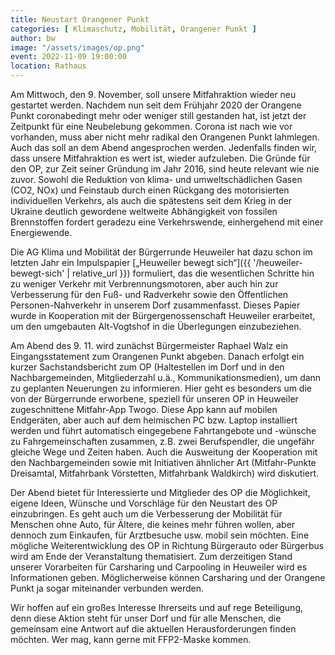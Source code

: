 ```yaml
---
title: Neustart Orangener Punkt
categories: [ Klimaschutz, Mobilität, Orangener Punkt ]
author: bw
image: "/assets/images/op.png"
event: 2022-11-09 19:00:00
location: Rathaus
---
```

Am Mittwoch, den 9. November, soll unsere Mitfahraktion wieder neu gestartet werden. Nachdem nun seit dem Frühjahr 2020 der  Orangene Punkt coronabedingt mehr oder weniger still gestanden hat, ist jetzt der Zeitpunkt für eine Neubelebung gekommen. Corona ist nach wie vor vorhanden, muss aber nicht mehr radikal den Orangenen Punkt lahmlegen. Auch das soll an dem Abend angesprochen werden. Jedenfalls finden wir, dass unsere Mitfahraktion es wert ist, wieder aufzuleben. Die Gründe für den OP, zur Zeit seiner Gründung im Jahr 2016, sind heute relevant wie nie zuvor. Sowohl die Reduktion von klima- und umweltschädlichen Gasen (CO2, NOx) und Feinstaub durch einen Rückgang des motorisierten individuellen Verkehrs, als auch die spätestens seit dem Krieg in der Ukraine deutlich gewordene weltweite Abhängigkeit von fossilen Brennstoffen fordert geradezu eine Verkehrswende, einhergehend mit einer Energiewende.

Die AG Klima und Mobilität der Bürgerrunde Heuweiler hat dazu schon im letzten Jahr ein Impulspapier [„Heuweiler bewegt sich“]({{ '/heuweiler-bewegt-sich' | relative_url }}) formuliert, das die wesentlichen Schritte hin zu weniger Verkehr mit Verbrennungsmotoren, aber auch hin zur Verbesserung für den Fuß- und Radverkehr sowie den Öffentlichen Personen-Nahverkehr in unserem Dorf zusammenfasst. Dieses Papier wurde in Kooperation  mit der Bürgergenossenschaft Heuweiler erarbeitet, um den umgebauten Alt-Vogtshof in die Überlegungen einzubeziehen.

Am Abend des 9. 11. wird zunächst Bürgermeister Raphael Walz ein Eingangsstatement zum Orangenen Punkt abgeben. Danach erfolgt ein kurzer Sachstandsbericht zum OP (Haltestellen im Dorf und in den Nachbargemeinden, Mitgliederzahl u.ä., Kommunikationsmedien), um dann zu geplanten Neuerungen zu informieren. Hier geht es besonders um die von der Bürgerrunde erworbene, speziell für unseren OP in Heuweiler zugeschnittene Mitfahr-App Twogo. Diese App kann auf mobilen Endgeräten, aber auch auf dem heimischen PC bzw. Laptop installiert werden und führt automatisch eingegebene Fahrtangebote und -wünsche zu Fahrgemeinschaften zusammen, z.B. zwei Berufspendler, die ungefähr gleiche Wege  und Zeiten haben. Auch die Ausweitung der Kooperation mit den Nachbargemeinden sowie mit Initiativen ähnlicher Art (Mitfahr-Punkte Dreisamtal, Mitfahrbank Vörstetten, Mitfahrbank Waldkirch) wird diskutiert.

Der Abend bietet für Interessierte und Mitglieder des OP die Möglichkeit, eigene Ideen, Wünsche und Vorschläge für den Neustart des OP einzubringen. Es geht auch um die Verbesserung der Mobilität für Menschen ohne Auto, für Ältere, die keines mehr führen wollen, aber dennoch zum Einkaufen, für Arztbesuche usw. mobil sein möchten. Eine mögliche Weiterentwicklung des OP in Richtung Bürgerauto oder Bürgerbus wird am Ende der Veranstaltung thematisiert. Zum derzeitigen Stand unserer Vorarbeiten für Carsharing und Carpooling in Heuweiler wird es Informationen geben. Möglicherweise können Carsharing und der Orangene Punkt ja sogar miteinander verbunden werden.

Wir hoffen auf ein großes Interesse Ihrerseits und auf rege Beteiligung, denn diese Aktion steht für unser Dorf und für alle Menschen, die gemeinsam eine Antwort auf die aktuellen Herausforderungen finden möchten. Wer mag, kann gerne mit FFP2-Maske kommen.

